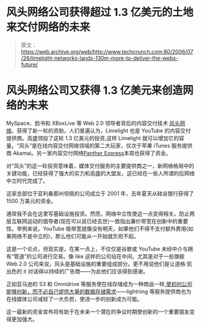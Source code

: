 # 风头网络公司获得超过 1.3 亿美元的土地来交付网络的未来 

> 原文：<https://web.archive.org/web/http://www.techcrunch.com:80/2006/07/26/limelight-networks-lands-130m-more-to-deliver-the-webs-future/>

# 风头网络公司又获得 1.3 亿美元来创造网络的未来

MySpace、脸书和 XBoxLive 等 Web 2.0 领导者背后的内容交付技术 [](https://web.archive.org/web/20211027014534/http://www.limelightnetworks.com/) [风头网络](https://web.archive.org/web/20211027014534/http://www.limelightnetworks.com/)，获得了新一轮的资助。人们普遍认为，Limelight 也是 YouTube 的内容交付提供商。高盛领投了这轮 1.3 亿美元的投资,这样 Limelight 就可以增加它的容量。“风头”是在线内容交付网络领域的第二大玩家，仅次于苹果 iTunes 服务提供商 Akamai。另一家内容交付网络[Panther Express](https://web.archive.org/web/20211027014534/http://www.streamingmedia.com/article.asp?id=9380)本周也获得了资金。

对“风头”的这一轮投资意味着，媒体交付服务的主要提供商之一，新网络格局中的关键功能，已经获得了强大的实力和高盛的大盟友。这已经在一些人所谓的后网络中立时代完成了。

这家总部位于亚利桑那州坦佩的公司成立于 2001 年，去年夏天从硅谷银行获得了 1500 万美元的资金。

通常我不会在这里写基础设施投资。然而，网络中立性使这一点变得相关。防止两层互联网运动的倡导者(现在可以说已经去世)一致指出廉价带宽在创新中的重要性。举例来说，YouTube 吸带宽就像没有明天，如果他们不得不支付额外费用(如果网络不是中立的)，那么他们可能从一开始就负担不起。

这是一个论点，但现实是，在某一点上，不仅仅是谷歌或 YouTube 未经中介与拥有“管道”的公司进行交易。像 like 这样的公司站在中间。尤其是对于一些旗舰 Web 2.0 公司来说，风头是基础设施的重要组成部分。更不用说他们是让道格·凯出色的 it 对话得以持续的广告商——为此他们应该得到感谢。

正如亚马逊的 S3 和 Omnidrive 等服务使在线存储成为一种商品一样,[使初创公司能够创新，而不必自己提供大量的数据存储需求](https://web.archive.org/web/20211027014534/http://www.beta.techcrunch.com/2006/07/12/amazon-releases-early-info-on-s3-storage-use/)——lightning 等服务提供商也为在线媒体公司减轻了一大负担，使进一步的创新成为可能。

这一最新的资金宣布将有助于在未来一个潜在的争议时期使创新的一个重要朋友变得更加强大。